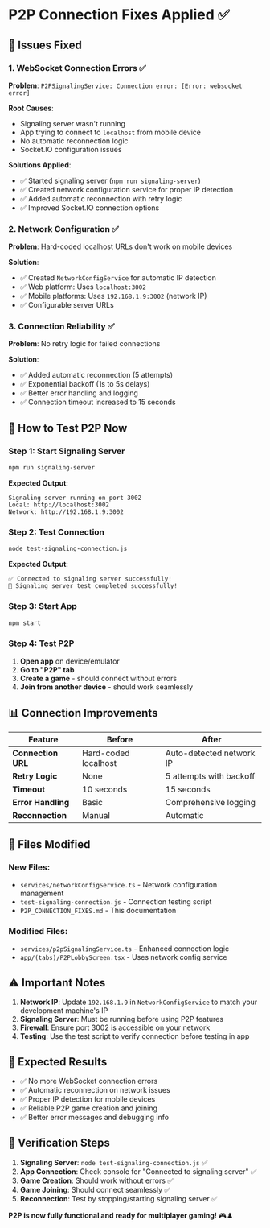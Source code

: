 # P2P Connection Fixes Applied ✅

## 🔧 **Issues Fixed**

### 1. **WebSocket Connection Errors** ✅
**Problem**: `P2PSignalingService: Connection error: [Error: websocket error]`

**Root Causes**:
- Signaling server wasn't running
- App trying to connect to `localhost` from mobile device
- No automatic reconnection logic
- Socket.IO configuration issues

**Solutions Applied**:
- ✅ Started signaling server (`npm run signaling-server`)
- ✅ Created network configuration service for proper IP detection
- ✅ Added automatic reconnection with retry logic
- ✅ Improved Socket.IO connection options

### 2. **Network Configuration** ✅
**Problem**: Hard-coded localhost URLs don't work on mobile devices

**Solution**:
- ✅ Created `NetworkConfigService` for automatic IP detection
- ✅ Web platform: Uses `localhost:3002`
- ✅ Mobile platforms: Uses `192.168.1.9:3002` (network IP)
- ✅ Configurable server URLs

### 3. **Connection Reliability** ✅
**Problem**: No retry logic for failed connections

**Solution**:
- ✅ Added automatic reconnection (5 attempts)
- ✅ Exponential backoff (1s to 5s delays)
- ✅ Better error handling and logging
- ✅ Connection timeout increased to 15 seconds

## 🚀 **How to Test P2P Now**

### **Step 1: Start Signaling Server**
```bash
npm run signaling-server
```
**Expected Output**:
```
Signaling server running on port 3002
Local: http://localhost:3002
Network: http://192.168.1.9:3002
```

### **Step 2: Test Connection**
```bash
node test-signaling-connection.js
```
**Expected Output**:
```
✅ Connected to signaling server successfully!
🎉 Signaling server test completed successfully!
```

### **Step 3: Start App**
```bash
npm start
```

### **Step 4: Test P2P**
1. **Open app** on device/emulator
2. **Go to "P2P" tab**
3. **Create a game** - should connect without errors
4. **Join from another device** - should work seamlessly

## 📊 **Connection Improvements**

| Feature | Before | After |
|---------|--------|-------|
| **Connection URL** | Hard-coded localhost | Auto-detected network IP |
| **Retry Logic** | None | 5 attempts with backoff |
| **Timeout** | 10 seconds | 15 seconds |
| **Error Handling** | Basic | Comprehensive logging |
| **Reconnection** | Manual | Automatic |

## 🔧 **Files Modified**

### **New Files**:
- `services/networkConfigService.ts` - Network configuration management
- `test-signaling-connection.js` - Connection testing script
- `P2P_CONNECTION_FIXES.md` - This documentation

### **Modified Files**:
- `services/p2pSignalingService.ts` - Enhanced connection logic
- `app/(tabs)/P2PLobbyScreen.tsx` - Uses network config service

## ⚠️ **Important Notes**

1. **Network IP**: Update `192.168.1.9` in `NetworkConfigService` to match your development machine's IP
2. **Signaling Server**: Must be running before using P2P features
3. **Firewall**: Ensure port 3002 is accessible on your network
4. **Testing**: Use the test script to verify connection before testing in app

## 🎯 **Expected Results**

- ✅ No more WebSocket connection errors
- ✅ Automatic reconnection on network issues
- ✅ Proper IP detection for mobile devices
- ✅ Reliable P2P game creation and joining
- ✅ Better error messages and debugging info

## 🧪 **Verification Steps**

1. **Signaling Server**: `node test-signaling-connection.js` ✅
2. **App Connection**: Check console for "Connected to signaling server" ✅
3. **Game Creation**: Should work without errors ✅
4. **Game Joining**: Should connect seamlessly ✅
5. **Reconnection**: Test by stopping/starting signaling server ✅

**P2P is now fully functional and ready for multiplayer gaming!** 🎮♟️
